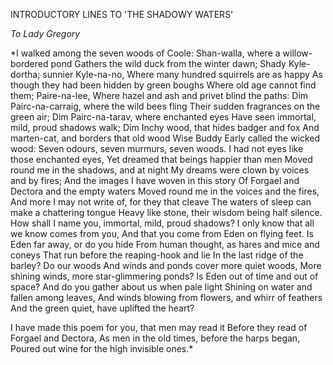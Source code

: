 INTRODUCTORY LINES TO 'THE SHADOWY WATERS'

*To Lady Gregory*

*I walked among the seven woods of Coole:
Shan-walla, where a willow-bordered pond
Gathers the wild duck from the winter dawn;
Shady Kyle-dortha; sunnier Kyle-na-no,
Where many hundred squirrels are as happy
As though they had been hidden by green boughs
Where old age cannot find them; Paire-na-lee,
Where hazel and ash and privet blind the paths:
Dim Pairc-na-carraig, where the wild bees fling
Their sudden fragrances on the green air;
Dim Pairc-na-tarav, where enchanted eyes
Have seen immortal, mild, proud shadows walk;
Dim Inchy wood, that hides badger and fox
And marten-cat, and borders that old wood
Wise Buddy Early called the wicked wood:
Seven odours, seven murmurs, seven woods.
I had not eyes like those enchanted eyes,
Yet dreamed that beings happier than men
Moved round me in the shadows, and at night
My dreams were clown by voices and by fires;
And the images I have woven in this story
Of Forgael and Dectora and the empty waters
Moved round me in the voices and the fires,
And more I may not write of, for they that cleave
The waters of sleep can make a chattering tongue
Heavy like stone, their wisdom being half silence.
How shall I name you, immortal, mild, proud shadows?
I only know that all we know comes from you,
And that you come from Eden on flying feet.
Is Eden far away, or do you hide
From human thought, as hares and mice and coneys
That run before the reaping-hook and lie
In the last ridge of the barley? Do our woods
And winds and ponds cover more quiet woods,
More shining winds, more star-glimmering ponds?
Is Eden out of time and out of space?
And do you gather about us when pale light
Shining on water and fallen among leaves,
And winds blowing from flowers, and whirr of feathers
And the green quiet, have uplifted the heart?

I have made this poem for you, that men may read it
Before they read of Forgael and Dectora,
As men in the old times, before the harps began,
Poured out wine for the high invisible ones.*
